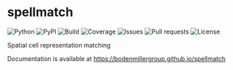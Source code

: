 # spellmatch

![Python](https://img.shields.io/pypi/pyversions/spellmatch)
![PyPI](https://img.shields.io/pypi/v/spellmatch)
![Build](https://img.shields.io/github/workflow/status/BodenmillerGroup/spellmatch/test-and-deploy)
![Coverage](https://img.shields.io/codecov/c/github/BodenmillerGroup/spellmatch)
![Issues](https://img.shields.io/github/issues/BodenmillerGroup/spellmatch)
![Pull requests](https://img.shields.io/github/issues-pr/BodenmillerGroup/spellmatch)
![License](https://img.shields.io/github/license/BodenmillerGroup/spellmatch)

Spatial cell representation matching

Documentation is available at https://bodenmillergroup.github.io/spellmatch
